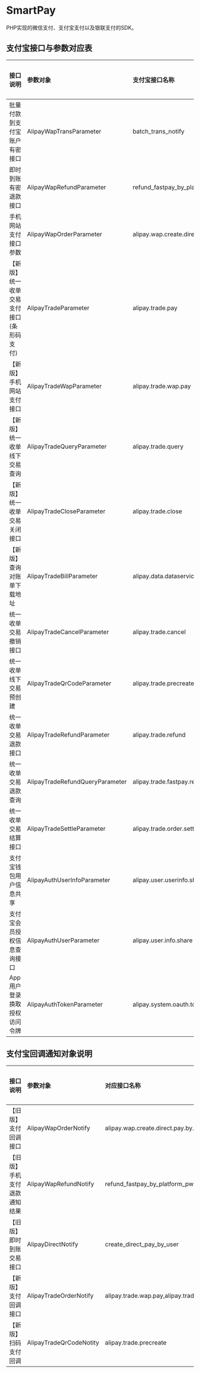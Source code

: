 # SmartPay
PHP实现的微信支付、支付宝支付以及银联支付的SDK。

## 支付宝接口与参数对应表

|接口说明| 参数对象        | 支付宝接口名称   | 文档地址  |
|-----------|:-----------|:-----------|:--------|
|批量付款到支付宝账户有密接口| AlipayWapTransParameter     | batch_trans_notify | [支付宝文档](https://doc.open.alipay.com/docs/doc.htm?spm=a219a.7629140.0.0.0tOdsU&treeId=64&articleId=104804&docType=1)|
|即时到账有密退款接口|AlipayWapRefundParameter|refund_fastpay_by_platform_pwd|[支付宝文档](https://doc.open.alipay.com/docs/doc.htm?spm=a219a.7629140.0.0.POEEBV&treeId=60&articleId=104744&docType=1)|
|手机网站支付接口参数|AlipayWapOrderParameter|alipay.wap.create.direct.pay.by.user|[支付宝文档](https://doc.open.alipay.com/docs/doc.htm?spm=a219a.7386797.0.0.rK8ZWl&treeId=60&articleId=104790&docType=1)|
|【新版】统一收单交易支付接口(条形码支付)|AlipayTradeParameter|alipay.trade.pay|[支付宝文档](https://doc.open.alipay.com/doc2/apiDetail.htm?spm=a219a.7629065.0.0.PlTwKb&apiId=850&docType=4)|
|【新版】手机网站支付接口|AlipayTradeWapParameter|alipay.trade.wap.pay|[支付宝文档](https://doc.open.alipay.com/doc2/detail.htm?treeId=203&articleId=105463&docType=1)|
|【新版】统一收单线下交易查询|AlipayTradeQueryParameter|alipay.trade.query|[支付宝文档](https://doc.open.alipay.com/doc2/apiDetail.htm?apiId=757&docType=4)|
|【新版】统一收单交易关闭接口|AlipayTradeCloseParameter|alipay.trade.close|[支付宝文档](https://doc.open.alipay.com/doc2/apiDetail.htm?apiId=1058&docType=4)|
|【新版】查询对账单下载地址|AlipayTradeBillParameter|alipay.data.dataservice.bill.downloadurl.query|[支付宝文档](https://doc.open.alipay.com/doc2/apiDetail.htm?apiId=1054&docType=4)|
|统一收单交易撤销接口|AlipayTradeCancelParameter|alipay.trade.cancel|[支付宝文档](https://doc.open.alipay.com/doc2/apiDetail.htm?spm=a219a.7629065.0.0.PlTwKb&apiId=866&docType=4)|
|统一收单线下交易预创建|AlipayTradeQrCodeParameter|alipay.trade.precreate|[支付宝文档](https://doc.open.alipay.com/doc2/apiDetail.htm?spm=a219a.7629065.0.0.PlTwKb&apiId=862&docType=4)|
|统一收单交易退款接口|AlipayTradeRefundParameter|alipay.trade.refund| [支付宝文档](https://doc.open.alipay.com/doc2/apiDetail.htm?apiId=759&docType=4)|
|统一收单交易退款查询|AlipayTradeRefundQueryParameter|alipay.trade.fastpay.refund.query|[支付宝文档](https://doc.open.alipay.com/doc2/apiDetail.htm?docType=4&apiId=1049)|
|统一收单交易结算接口|AlipayTradeSettleParameter|alipay.trade.order.settle|[支付宝文档](https://doc.open.alipay.com/docs/api.htm?spm=a219a.7395905.0.0.CVWgAP&docType=4&apiId=1147)|
|支付宝钱包用户信息共享|AlipayAuthUserInfoParameter|alipay.user.userinfo.share|[支付宝文档](https://doc.open.alipay.com/doc2/apiDetail.htm?spm=a219a.7629065.0.0.dmVpXA&apiId=876&docType=4)|
|支付宝会员授权信息查询接口|AlipayAuthUserParameter|alipay.user.info.share|[支付宝文档](https://doc.open.alipay.com/docs/api.htm?spm=a219a.7395905.0.0.y1UOT0&docType=4&apiId=1218)|
|App用户登录换取授权访问令牌|AlipayAuthTokenParameter|alipay.system.oauth.token|[支付宝文档](https://doc.open.alipay.com/doc2/apiDetail.htm?spm=a219a.7629065.0.0.k4e1Tr&apiId=1025&docType=4)|



## 支付宝回调通知对象说明

|接口说明       | 参数对象       | 对应接口名称  | 文档地址    |
|-------------|:-------------|:----------|:----------|
|【旧版】支付回调接口|AlipayWapOrderNotify|alipay.wap.create.direct.pay.by.user|[支付宝文档](https://doc.open.alipay.com/docs/doc.htm?spm=a219a.7629140.0.0.i5A1qh&treeId=60&articleId=104790&docType=1)|
|【旧版】手机支付退款通知结果|AlipayWapRefundNotify|refund_fastpay_by_platform_pwd|[支付宝文档](https://doc.open.alipay.com/docs/doc.htm?spm=a219a.7629140.0.0.GhyLH2&treeId=60&articleId=104744&docType=1#s4)|
|【旧版】即时到账交易接口|AlipayDirectNotify|create_direct_pay_by_user|[支付宝文档](https://doc.open.alipay.com/docs/doc.htm?spm=a219a.7629140.0.0.nfrT1f&treeId=108&articleId=104743&docType=1#s2)|
|【新版】支付回调接口|AlipayTradeOrderNotify|alipay.trade.wap.pay,alipay.trade.pay|[支付宝文档](https://doc.open.alipay.com/docs/doc.htm?spm=a219a.7629140.0.0.pca64f&treeId=193&articleId=105301&docType=1)|
|【新版】扫码支付回调|AlipayTradeQrCodeNotity|alipay.trade.precreate|[支付宝文档](https://doc.open.alipay.com/docs/doc.htm?spm=a219a.7629140.0.0.nK1gxL&treeId=193&articleId=103296&docType=1)|




